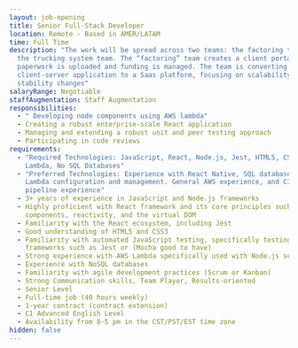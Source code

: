 ```yaml
---
layout: job-opening
title: Senior Full-Stack Developer
location: Remote - Based in AMER/LATAM
time: Full Time
description: "The work will be spread across two teams: the factoring team and
  the trucking system team. The “factoring” team creates a client portal where
  paperwork is uploaded and funding is managed. The team is converting a legacy
  client-server application to a Saas platform, focusing on scalability and
  stability changes"
salaryRange: Negotiable
staffAugmentation: Staff Augmentation
responsibilities:
  - " Developing node components using AWS lambda"
  - Creating a robust enterprise-scale React application
  - Managing and extending a robust unit and peer testing approach
  - Participating in code reviews
requirements:
  - "Required Technologies: JavaScript, React, Node.js, Jest, HTML5, CSS3, AWS
    Lambda, No SQL Databases"
  - "Preferred Technologies: Experience with React Native, SQL databases, AWS
    Lambda configuration and management. General AWS experience, and CI/CD
    pipeline experience"
  - 3+ years of experience in JavaScript and Node.js frameworks
  - Highly proficient with React framework and its core principles such as
    components, reactivity, and the virtual DOM
  - Familiarity with the React ecosystem, including Jest
  - Good understanding of HTML5 and CSS3
  - Familiarity with automated JavaScript testing, specifically testing
    frameworks such as Jest or (Mocha good to have)
  - Strong experience with AWS Lambda specifically used with Node.js services
  - Experience with NoSQL databases
  - Familiarity with agile development practices (Scrum or Kanban)
  - Strong Communication skills, Team Player, Results-oriented
  - Senior Level
  - Full-time job (40 hours weekly)
  - 1-year contract (contract extension)
  - C1 Advanced English Level
  - Availability from 8-5 pm in the CST/PST/EST time zone
hidden: false
---
```

